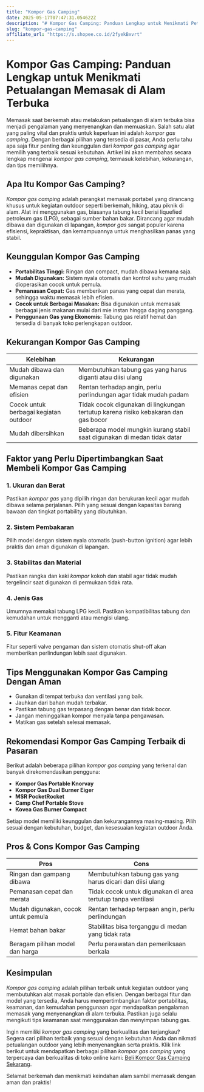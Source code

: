 ```yaml
---
title: "Kompor Gas Camping"
date: 2025-05-17T07:47:31.054622Z
description: "# Kompor Gas Camping: Panduan Lengkap untuk Menikmati Petualangan Memasak di Alam Terbuka..."
slug: "kompor-gas-camping"
affiliate_url: "https://s.shopee.co.id/2fyekBxvrt"
---
```

# Kompor Gas Camping: Panduan Lengkap untuk Menikmati Petualangan Memasak di Alam Terbuka

Memasak saat berkemah atau melakukan petualangan di alam terbuka bisa menjadi pengalaman yang menyenangkan dan memuaskan. Salah satu alat yang paling vital dan praktis untuk keperluan ini adalah *kompor gas camping*. Dengan berbagai pilihan yang tersedia di pasar, Anda perlu tahu apa saja fitur penting dan keunggulan dari *kompor gas camping* agar memilih yang terbaik sesuai kebutuhan. Artikel ini akan membahas secara lengkap mengenai *kompor gas camping*, termasuk kelebihan, kekurangan, dan tips memilihnya.

## Apa Itu Kompor Gas Camping?

*Kompor gas camping* adalah perangkat memasak portabel yang dirancang khusus untuk kegiatan outdoor seperti berkemah, hiking, atau piknik di alam. Alat ini menggunakan gas, biasanya tabung kecil berisi liquefied petroleum gas (LPG), sebagai sumber bahan bakar. Dirancang agar mudah dibawa dan digunakan di lapangan, *kompor gas* sangat populer karena efisiensi, kepraktisan, dan kemampuannya untuk menghasilkan panas yang stabil.

## Keunggulan Kompor Gas Camping

- **Portabilitas Tinggi:** Ringan dan compact, mudah dibawa kemana saja.
- **Mudah Digunakan:** Sistem nyala otomatis dan kontrol suhu yang mudah dioperasikan cocok untuk pemula.
- **Pemanasan Cepat:** Gas memberikan panas yang cepat dan merata, sehingga waktu memasak lebih efisien.
- **Cocok untuk Berbagai Masakan:** Bisa digunakan untuk memasak berbagai jenis makanan mulai dari mie instan hingga daging panggang.
- **Penggunaan Gas yang Ekonomis:** Tabung gas relatif hemat dan tersedia di banyak toko perlengkapan outdoor.

## Kekurangan Kompor Gas Camping

| Kelebihan | Kekurangan |
|------------|--------------|
| Mudah dibawa dan digunakan | Membutuhkan tabung gas yang harus diganti atau diisi ulang |
| Memanas cepat dan efisien | Rentan terhadap angin, perlu perlindungan agar tidak mudah padam |
| Cocok untuk berbagai kegiatan outdoor | Tidak cocok digunakan di lingkungan tertutup karena risiko kebakaran dan gas bocor |
| Mudah dibersihkan | Beberapa model mungkin kurang stabil saat digunakan di medan tidak datar |

## Faktor yang Perlu Dipertimbangkan Saat Membeli Kompor Gas Camping

### 1. Ukuran dan Berat
Pastikan *kompor gas* yang dipilih ringan dan berukuran kecil agar mudah dibawa selama perjalanan. Pilih yang sesuai dengan kapasitas barang bawaan dan tingkat portability yang dibutuhkan.

### 2. Sistem Pembakaran
Pilih model dengan sistem nyala otomatis (push-button ignition) agar lebih praktis dan aman digunakan di lapangan.

### 3. Stabilitas dan Material
Pastikan rangka dan kaki *kompor* kokoh dan stabil agar tidak mudah tergelincir saat digunakan di permukaan tidak rata.

### 4. Jenis Gas
Umumnya memakai tabung LPG kecil. Pastikan kompatibilitas tabung dan kemudahan untuk mengganti atau mengisi ulang.

### 5. Fitur Keamanan
Fitur seperti valve pengaman dan sistem otomatis shut-off akan memberikan perlindungan lebih saat digunakan.

## Tips Menggunakan Kompor Gas Camping Dengan Aman

- Gunakan di tempat terbuka dan ventilasi yang baik.
- Jauhkan dari bahan mudah terbakar.
- Pastikan tabung gas terpasang dengan benar dan tidak bocor.
- Jangan meninggalkan kompor menyala tanpa pengawasan.
- Matikan gas setelah selesai memasak.

## Rekomendasi Kompor Gas Camping Terbaik di Pasaran

Berikut adalah beberapa pilihan *kompor gas camping* yang terkenal dan banyak direkomendasikan pengguna:

- **Kompor Gas Portable Knorvay**  
- **Kompor Gas Dual Burner Eiger**  
- **MSR PocketRocket**  
- **Camp Chef Portable Stove**  
- **Kovea Gas Burner Compact**

Setiap model memiliki keunggulan dan kekurangannya masing-masing. Pilih sesuai dengan kebutuhan, budget, dan kesesuaian kegiatan outdoor Anda.

## Pros & Cons Kompor Gas Camping 

| Pros | Cons |
|-------|-------|
| Ringan dan gampang dibawa | Membutuhkan tabung gas yang harus dicari dan diisi ulang |
| Pemanasan cepat dan merata | Tidak cocok untuk digunakan di area tertutup tanpa ventilasi |
| Mudah digunakan, cocok untuk pemula | Rentan terhadap terpaan angin, perlu perlindungan |
| Hemat bahan bakar | Stabilitas bisa terganggu di medan yang tidak rata |
| Beragam pilihan model dan harga | Perlu perawatan dan pemeriksaan berkala |

## Kesimpulan

*Kompor gas camping* adalah pilihan terbaik untuk kegiatan outdoor yang membutuhkan alat masak portable dan efisien. Dengan berbagai fitur dan model yang tersedia, Anda harus mempertimbangkan faktor portabilitas, keamanan, dan kemudahan penggunaan agar mendapatkan pengalaman memasak yang menyenangkan di alam terbuka. Pastikan juga selalu mengikuti tips keamanan saat menggunakan dan menyimpan tabung gas.

Ingin memiliki *kompor gas camping* yang berkualitas dan terjangkau? Segera cari pilihan terbaik yang sesuai dengan kebutuhan Anda dan nikmati petualangan outdoor yang lebih menyenangkan serta praktis. Klik link berikut untuk mendapatkan berbagai pilihan *kompor gas camping* yang terpercaya dan berkualitas di toko online kami: [Beli Kompor Gas Camping Sekarang](https://s.shopee.co.id/2fyekBxvrt).

Selamat berkemah dan menikmati keindahan alam sambil memasak dengan aman dan praktis!